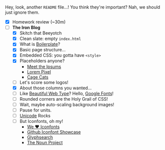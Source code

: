 Hey, look, another `README` file...! You think they're important? Nah, we should just ignore them.

* [X] Homework review (~30m)
* [ ] **The Iron Blog**
    * [X] Skitch that Beeyotch
    * [X] Clean slate: empty `index.html`
    * [X] What is [Boilerplate](http://html5boilerplate.com)?
    * [X] Basic page structure...
    * [X] Embedded CSS: you gotta have `<style>`
    * [X] Placeholders anyone?
        * [Meet the Ipsums](http://meettheipsums.com)
        * [Lorem Pixel](http://lorempixel.com)
        * [Cage Cats](http://lmgtfy.com/?q=nic+cage+cat+images)
    * [ ] Let's score some logos!
    * [X] About those columns you wanted...
    * [ ] Like [Beautiful Web Type](http://hellohappy.org/beautiful-web-type/)? Hello, [Google Fonts](http://google.com/fonts)!
    * [ ] Rounded corners are the Holy Grail of CSS!
    * [ ] Wait, maybe auto-scaling background images!
    * [ ] Pause for units.
    * [ ] [Unicode](http://unicode-table.com) Rocks
    * [ ] But Iconfonts, oh my!
        * [We :heart: Iconfonts](http://weloveiconfonts.com/)
        * [Github Iconfont Showcase](https://github.com/showcases/icon-fonts)
        * [Glyphsearch](http://glyphsearch.com/)
        * [The Noun Project](http://thenounproject.com)
